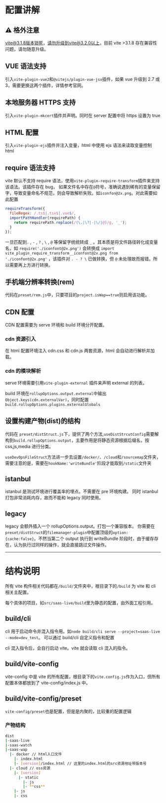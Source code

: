 # 配置讲解

## ⚠️ 格外注意

vite@3.1.8版本锁死，请勿升级到vite@3.2.0以上，目前 vite >3.1.8 存在兼容性问题，请勿随意升级。

## VUE 语法支持

引入`vite-plugin-vue2`和`@vitejs/plugin-vue-jsx`插件，如果 vue 升级到 2.7 或 3，需要更换这两个插件，详情参考官网。

## 本地服务器 HTTPS 支持

引入`vite-plugin-mkcert`插件并声明。同时在 server 配置中将 https 设置为 true

## HTML 配置

引入`vite-plugin-ejs`插件并注入变量，html 中使用 ejs 语法来读取变量控制 html

## require 语法支持

vite 默认不支持 require 语法，使用`vite-plugin-require-transform`插件来支持该语法。该插件存在 bug，
如果文件名中存在`@`符号，准确说遇到稀有的变量保留字，导致变量命名不规范，则会导致解析失败。如`iconfon@2x.png`。对此需要如此配置

```js
requireTransform({
  fileRegex: /.ts$|.tsx$|.vue$/,
  importPathHandler(requirePath) {
    return requirePath.replace(/(\.|\?|-|\/|@)/g, '_');
  }
});
```

一旦匹配到`.` , `-` , `?` , `\` , `@` 等保留字统统转成 `_` 。其本质是将文件路径转化成变量名，如 `require('./iconfont@2x.png')` 会转换成 `import vite_plugin_require_transform__iconfont@2x.png from './iconfont@2x.png'` ，该插件对 `. - ? \` 已做转换，但 `@` 未处理故而报错。所以需要再上方进行转换。

## 手机端分辨率转换(rem)

代码在`preset/rem.js`中，只要项目的`project.isWap==true`则启用该功能。

## CDN 配置

CDN 配置需要为 serve 环境和 build 环境分开配置。

### cdn 资源引入

在 html 配置环境注入 cdn.css 和 cdn.js 两套资源，html 会自动进行解析并加载。

### cdn 的模块解析

serve 环境需要引用`vite-plugin-external` 插件来声明 external 的列表。

build 环境在`rollupOptions.output.external`中输出`Object.keys(cdn.externalVar)`，同时配置`build.rollupOptions.plugins.externalGlobals`

## 设置构建产物(dist)的结构

代码在 `preset/distStruct.js`下，提供了两个方法,`useDistStrcutConfig`需要解构到`build.rollupOptions.output`，主要作用是将静态资源根据后缀名，按 css,js,media 进行分类。

`useDevOpsFileStruct`方法进一步去设置`/docker/`、`/cloud`和`/sourcemap`文件夹，需要注意的是，需要在`hookName:'writeBundle'`阶段才能取到`/static`文件夹

## istanbul

istanbul 是测试环境进行覆盖率的埋点。不需要在 pre 环境构建。
同时 istanbul 打包非常消耗内存，故而不能和 legacy 同时使用。

## legacy

legacy 会额外插入一个 rollupOptions.output。打包一个兼容版本。
你需要在`preset/distStruct`的`filemanager-plugin`中配置顶级的`option:{cache:false}`。不然当第二个 output 执行到 writeBundle 阶段时，由于缓存存在，认为执行过同样的操作，就会直接跳过文件操作。

---

# 结构说明

所有 vite 构件相关代码都在`/build/`文件夹中，根目录下的`/build` 为 vite 和 cli 相关主配置。

每个具体的项目，如`src/saas-live/build`里为静态的配置，由外面工程引用。

## build/cli

cli 用于启动命令并混入指令用。如`node build/cli serve --project=saas-live --mode=dev_test`。
可以通过 build/cli 自定义指令和配置

cli 混入指令后，会自行启动 vite。vite 就会读取 cli 混入的指令。

## build/vite-config

vite-config 中是 vite 的所有配置，根目录下的`vite.config.js`作为入口，但所有配置本体都放到了 vite-config/index.js 中。

## build/vite-config/preset

`vite-config/preset`也是配置，但是是内聚的，比较重的配置逻辑

### 产物结构

```sh
dist
|-saas-live
|-saas-watch
|-saas-wap
  |- docker // html入口文件
    |- index.html
    |- [version]/index.html // 这里的index.html的src资源地址带版本号
  |- cloud // oss资源
    |- [version]
      |- static
        |- js
        |- **css**
    |- js
    |- css
```
